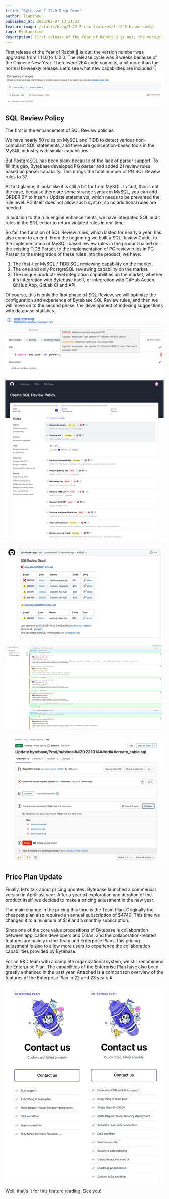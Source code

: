 ```yaml
---
title: "Bytebase 1.12.0 Deep Dive"
author: Tianzhou
published_at: 2023/02/07 13:21:21
feature_image: /static/blog/1-12-0-new-features/1-12-0-banner.webp
tags: Explanation
description: First release of the Year of Rabbit 🐰 is out, the version number was upgraded from 1.11.0 to 1.12.0. - SQL Review Policy - Price Plan Update.
---
```


First release of the Year of Rabbit 🐰 is out, the version number was upgraded from 1.11.0 to 1.12.0. The release cycle was 3 weeks because of the Chinese New Year. There were 264 code commits, a bit more than the normal bi-weekly release. Let's see what new capabilities are included 👇
![github-commits](/static/blog/1-12-0-new-features/github-commits.webp)

## SQL Review Policy

The first is the enhancement of SQL Review policies.

We have nearly 50 rules on MySQL and TiDB to detect various non-compliant SQL statements, and there are goInception-based tools in the MySQL industry with similar capabilities.

But PostgreSQL has been blank because of the lack of parser support. To fill this gap, Bytebase developed PG parser and added 21 review rules based on parser capability. This brings the total number of PG SQL Review rules to 37.

At first glance, it looks like it is still a bit far from MySQL. In fact, this is not the case, because there are some strange syntax in MySQL, you can add ORDER BY to Insert / Update statements, which needs to be prevented the rule level. PG itself does not allow such syntax, so no additional rules are needed.

In addition to the rule engine enhancements, we have integrated SQL audit rules in the SQL editor to return violated rules in real time.

So far, the function of SQL Review rules, which lasted for nearly a year, has also come to an end. From the beginning we built a SQL Review Guide, to the implementation of MySQL-based review rules in the product based on the existing TiDB Parser, to the implementation of PG review rules in PG Parser, to the integration of these rules into the product, we have:

1. The first-tier MySQL / TiDB SQL reviewing capability on the market.
2. The one and only PostgreSQL reviewing capability on the market.
3. The unique product-level integration capabilities on the market, whether it's integration with Bytebase itself, or integration with GitHub Action, GitHub App, GitLab CI and API.

Of course, this is only the first phase of SQL Review, we will optimize the configuration and experience of Bytebase SQL Review rules, and then we will move on to the second phase, the development of indexing suggestions with database statistics.

![bytebase-stage-prod](/static/blog/1-12-0-new-features/bytebase-stage-prod.webp)

![hub-create-sql-review-policy](/static/blog/1-12-0-new-features/hub-create-sql-review-policy.webp)

![sql-review-result](/static/blog/1-12-0-new-features/sql-review-result.webp)

![github-sql-review](/static/blog/1-12-0-new-features/github-sql-review.webp)

![gitlab-merge-request](/static/blog/1-12-0-new-features/gitlab-merge-request.webp)

## Price Plan Update

Finally, let’s talk about pricing updates. Bytebase launched a commercial version in April last year. After a year of exploration and iteration of the product itself, we decided to make a pricing adjustment in the new year.

The main change in the pricing this time is the Team Plan. Originally the cheapest plan also required an annual subscription of $4740. This time we changed it to a minimum of $19 and a monthly subscription.

Since one of the core value propositions of Bytebase is collaboration between application developers and DBAs, and the collaboration-related features are mainly in the Team and Enterprise Plans, this pricing adjustment is also to allow more users to experience the collaboration capabilities provided by Bytebase.

For an R&D team with a complete organizational system, we still recommend the Enterprise Plan. The capabilities of the Enterprise Plan have also been greatly enhanced in the past year. Attached is a comparison overview of the features of the Enterprise Plan in 22 and 23 years ⬇️

![enterprise-plan](/static/blog/1-12-0-new-features/enterprise-plan.webp)

Well, that's it for this feature reading. See you!